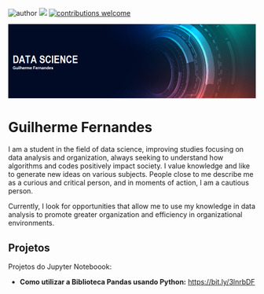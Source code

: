 ![author](https://img.shields.io/badge/author-Gui_Fernandes-red.svg) [![](https://img.shields.io/badge/python-3.7+-blue.svg)](https://www.python.org/downloads/release/python-365/) [![contributions welcome](https://img.shields.io/badge/contributions-welcome-brightgreen.svg?style=flat)](https://github.com/carlosfab/data_science/issues)

<p align="center">
  <img src="Banner 1.0.png" >
</p>

# Guilherme Fernandes

I am a student in the field of data science, improving studies focusing on data analysis and organization, always seeking to understand how algorithms and codes positively impact society. I value knowledge and like to generate new ideas on various subjects. People close to me describe me as a curious and critical person, and in moments of action, I am a cautious person.

Currently, I look for opportunities that allow me to use my knowledge in data analysis to promote greater organization and efficiency in organizational environments.

## Projetos
Projetos do Jupyter Noteboook:

* **Como utilizar a Biblioteca Pandas usando Python:** https://bit.ly/3lnrbDF
